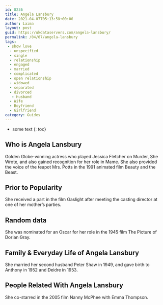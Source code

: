 ```yaml
---
id: 8236
title: Angela Lansbury
date: 2021-04-07T05:13:58+00:00
author: Laima
layout: post
guid: https://ukdataservers.com/angela-lansbury/
permalink: /04/07/angela-lansbury
tags:
 - show love
  - unspecified
  - single
  - relationship
  - engaged
  - married
  - complicated
  - open relationship
  - widowed
  - separated
  - divorced
   - Husband
  - Wife
  - Boyfriend
  - Girlfriend
category: Guides
---
```


* some text
{: toc}


## Who is Angela Lansbury
                  
                  
                  
Golden Globe-winning actress who played Jessica Fletcher on Murder, She Wrote, and also gained recognition for her role in Mame. She also provided the voice of the teapot Mrs. Potts in the 1991 animated film Beauty and the Beast.
                  
              
            
              
            
                
                
                
## Prior to Popularity
                  
                  
                  
She received a part in the film Gaslight after meeting the casting director at one of her mother&#8217;s parties.
                  
              
            
              
            
                
                
                
## Random data
                  
                  
                  
She was nominated for an Oscar for her role in the 1945 film The Picture of Dorian Gray.
                  
              
            
              
            
                
                
                
## Family & Everyday Life of Angela Lansbury
                  
                  
                  
She married her second husband Peter Shaw in 1949, and gave birth to Anthony in 1952 and Deidre in 1953.
                  
              
            
              
            
                
                
                
## People Related With Angela Lansbury
                  
                  
                  
She co-starred in the 2005 film Nanny McPhee with Emma Thompson.
                  
              
            
              
            
                
              
            
              
              
            
            
              
            
          
          
          